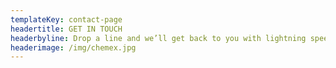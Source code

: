 ```yaml
---
templateKey: contact-page
headertitle: GET IN TOUCH
headerbyline: Drop a line and we’ll get back to you with lightning speed
headerimage: /img/chemex.jpg
---
```


